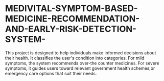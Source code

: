 # MEDIVITAL-SYMPTOM-BASED-MEDICINE-RECOMMENDATION-AND-EARLY-RISK-DETECTION-SYSTEM-
This project is designed to help individuals make informed decisions about their health. It classifies the user's condition into categories. For mild symptoms, the system recommends over-the counter medicines. For severe symptoms, it guides users toward relevant government health schemes,or emergency care options that suit their needs. 
